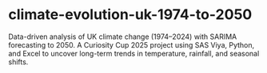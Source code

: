 # climate-evolution-uk-1974-to-2050
Data-driven analysis of UK climate change (1974–2024) with SARIMA forecasting to 2050. A Curiosity Cup 2025 project using SAS Viya, Python, and Excel to uncover long-term trends in temperature, rainfall, and seasonal shifts.
